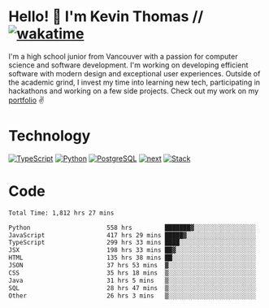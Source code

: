 # Hello! 👋 I'm Kevin Thomas // [![wakatime](https://wakatime.com/badge/user/e9d16d74-e01d-4a37-8086-9257e0bde1c2.svg?style=flat-square)](https://wakatime.com/@e9d16d74-e01d-4a37-8086-9257e0bde1c2)

I'm a high school junior from Vancouver with a passion for computer science and software development. I'm working on developing efficient software with modern design and exceptional user experiences. Outside of the academic grind, I invest my time into learning new tech, participating in hackathons and working on a few side projects. Check out my work on my [portfolio](https://kevinjosethomas.com/) ✌️

# Technology
[![TypeScript](https://github.com/kevinjosethomas/kevinjosethomas/assets/46242684/444b2e5d-659f-41f5-81fe-3abafb75cb6c)](https://kevinjosethomas.com/stack)
[![Python](https://github.com/kevinjosethomas/kevinjosethomas/assets/46242684/34a174c4-54db-4c4e-9842-2324d47cb043)](https://kevinjosethomas.com/stack)
[![PostgreSQL](https://github.com/kevinjosethomas/kevinjosethomas/assets/46242684/46d6de1c-c483-4dc7-ab3a-87763af6fc78)](https://kevinjosethomas.com/stack)
[![next](https://github.com/kevinjosethomas/kevinjosethomas/assets/46242684/bc46bae5-1ad9-42a7-b7a2-427cbde7c994)](https://kevinjosethomas.com/stack)
[![Stack](https://github.com/kevinjosethomas/kevinjosethomas/assets/46242684/0b9b7eeb-8cce-4a56-bffd-3131dd4dd88c)](https://kevinjosethomas.com/stack)




# Code
<!--START_SECTION:waka-->

```txt
Total Time: 1,812 hrs 27 mins

Python                     558 hrs         ███████▓░░░░░░░░░░░░░░░░░   30.35 %
JavaScript                 417 hrs 29 mins █████▓░░░░░░░░░░░░░░░░░░░   22.71 %
TypeScript                 299 hrs 33 mins ████░░░░░░░░░░░░░░░░░░░░░   16.29 %
JSX                        198 hrs 33 mins ██▓░░░░░░░░░░░░░░░░░░░░░░   10.80 %
HTML                       135 hrs 38 mins ██░░░░░░░░░░░░░░░░░░░░░░░   07.38 %
JSON                       37 hrs 53 mins  ▓░░░░░░░░░░░░░░░░░░░░░░░░   02.06 %
CSS                        35 hrs 18 mins  ▒░░░░░░░░░░░░░░░░░░░░░░░░   01.92 %
Java                       31 hrs 5 mins   ▒░░░░░░░░░░░░░░░░░░░░░░░░   01.69 %
SQL                        28 hrs 47 mins  ▒░░░░░░░░░░░░░░░░░░░░░░░░   01.57 %
Other                      26 hrs 3 mins   ▒░░░░░░░░░░░░░░░░░░░░░░░░   01.42 %
```

<!--END_SECTION:waka-->
